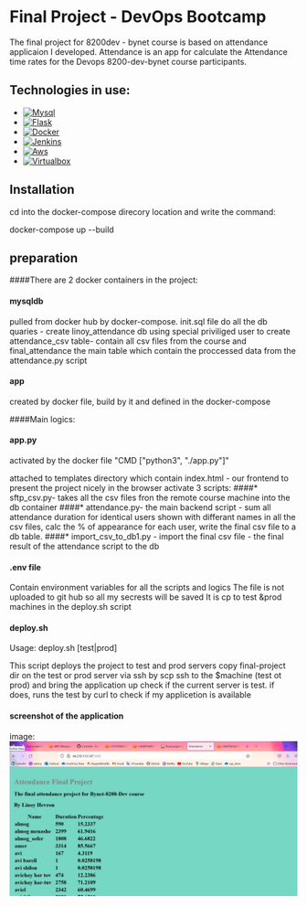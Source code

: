 # Final Project - DevOps Bootcamp 

The final project for 8200dev - bynet course is based on attendance applicaion I developed.
Attendance is an app for calculate the Attendance time rates for the Devops 8200-dev-bynet course participants.


## Technologies in use:

- [![Mysql][mysql.dev]][mysql-url]
- [![Flask][flask.dev]][flask-url]
- [![Docker][docker.dev]][docker-url]
- [![Jenkins][jenkins.dev]][jenkins-url]
- [![Aws][aws.dev]][aws-url]
- [![Virtualbox][virtualbox.dev]][virtualbox-url]

[mysql.dev]:https://img.shields.io/badge/Mysql-DD0031?style=for-the-badge&logo=mysql&logoColor=white&color=orange
[mysql-url]: https://www.mysql.com/

[flask.dev]: https://img.shields.io/badge/Flask-563D7C?style=for-the-badge&logo=flask&logoColor=white&color=black
[flask-url]: https://flask.palletsprojects.com/en/2.2.x/

[docker.dev]: https://img.shields.io/badge/Docker-563D7C?style=for-the-badge&logo=docker&logoColor=white&color=9cf 
[docker-url]: https://www.docker.com/

[jenkins.dev]: https://img.shields.io/badge/Jenkins-563D7C?style=for-the-badge&logo=jenkins&logoColor=white&color=red
[jenkins-url]: https://www.jenkins.io/

[aws.dev]: https://img.shields.io/badge/AWS-563D7C?style=for-the-badge&logo=amazon&logoColor=white&color=grey
[aws-url]: https://aws.amazon.com/

[virtualbox.dev]: https://img.shields.io/badge/Virtualbox-563D7C?style=for-the-badge&logo=virtualbox&logoColor=white&color=blue
[virtualbox-url]: https://www.virtualbox.org/


## Installation
cd into the docker-compose direcory location and write the command:

docker-compose up --build

## preparation

####There are 2 docker containers in the project:
#### mysqldb 
pulled from docker hub by docker-compose.
init.sql file do all the db quaries - create linoy_attendance db
using special priviliged user to create attendance_csv table- contain all csv files from the course and final_attendance the main table which contain the proccessed data from the attendance.py script
#### app
created by docker file, build by it and defined in the docker-compose 
 
####Main logics:

#### app.py
activated by the docker file "CMD ["python3", "./app.py"]"

attached to templates directory which contain index.html - our frontend to present the project nicely in the browser
activate 3 scripts:
####* sftp_csv.py- 
takes all the csv files fron the remote course machine into the db container
####* attendance.py-
the main backend script - sum all attendance duration for identical users shown with differant names in all the csv files, calc the % of appearance for each user, write the final csv file to a db table.
####* import_csv_to_db1.py - 
import the final csv file - the final result of the attendance script to the db


#### .env file
Contain environment variables for all the scripts and logics 
The file is not uploaded to git hub so all my secrests will be saved
It is cp to test &prod machines in the deploy.sh script

#### deploy.sh 
Usage: deploy.sh [test|prod]

This script deploys the project to test and prod servers 
copy final-project dir on the test or prod server via ssh by scp
ssh to the $machine (test ot prod) and bring the application up
check if the current server is test. if does, runs the test by curl to check if my applicetion is available

#### screenshot of the application
image:
![This ia an image](https://github.com/linoyh/Final-project-8200dev-course/blob/main/screenshots/Attendance-in-browser.JPG)

